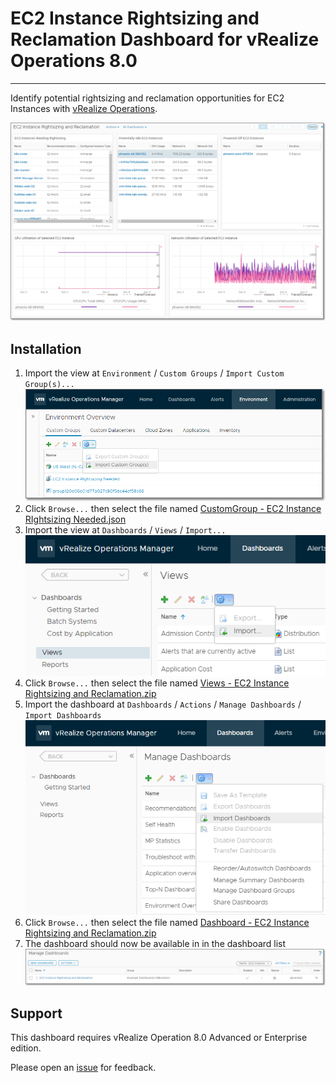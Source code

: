 # EC2 Instance Rightsizing and Reclamation Dashboard for vRealize Operations 8.0
---------

Identify potential rightsizing and reclamation opportunities for EC2 Instances with [vRealize Operations](https://www.vmware.com/products/vrealize-operations.html).

![EC2 Instance Rightsizing and Reclamation](https://raw.githubusercontent.com/notoriousbdg/vrops-dashboard-ec2_instance_rightsizing_and_reclamation/master/Dashboard.png)


## Installation
1. Import the view at `Environment` / `Custom Groups` / `Import Custom Group(s)...`  
![Import Custom Group](https://raw.githubusercontent.com/notoriousbdg/vrops-dashboard-ec2_instance_rightsizing_and_reclamation/master/Import_CustomGroup.png)
2. Click `Browse...` then select the file named [CustomGroup - EC2 Instance RIghtsizing Needed.json](https://github.com/notoriousbdg/vrops-dashboard-ec2_instance_rightsizing_and_reclamation/raw/master/CustomGroup%20-%20EC2%20Instance%20Rightsizing%20Needed.json)
3. Import the view at `Dashboards` / `Views` / `Import...`  
![Import View](https://raw.githubusercontent.com/notoriousbdg/vrops-dashboard-ec2_instance_rightsizing_and_reclamation/master/Import_View.png)
4. Click `Browse...` then select the file named [Views - EC2 Instance Rightsizing and Reclamation.zip](https://github.com/notoriousbdg/vrops-dashboard-ec2_instance_rightsizing_and_reclamation/raw/master/Views%20-%20EC2%20Instance%20Rightsizing%20and%20Reclamation.zip)
5. Import the dashboard at `Dashboards` / `Actions` / `Manage Dashboards` / `Import Dashboards`  
![Import Dashboard](https://raw.githubusercontent.com/notoriousbdg/vrops-dashboard-ec2_instance_rightsizing_and_reclamation/master/Import_Dashboard.png)
6. Click `Browse...` then select the file named [Dashboard - EC2 Instance Rightsizing and Reclamation.zip](https://github.com/notoriousbdg/vrops-dashboard-ec2_instance_rightsizing_and_reclamation/raw/master/Dashboard%20-%20EC2%20Instance%20Rightsizing%20and%20Reclamation.zip)
7. The dashboard should now be available in in the dashboard list  
![Dashboard List](https://raw.githubusercontent.com/notoriousbdg/vrops-dashboard-ec2_instance_rightsizing_and_reclamation/master/Dashboard_List.png)


## Support

This dashboard requires vRealize Operation 8.0 Advanced or Enterprise edition.

Please open an [issue](https://github.com/notoriousbdg/vrops-dashboard-ec2_instance_rightsizing_and_reclamation/issues) for feedback.
